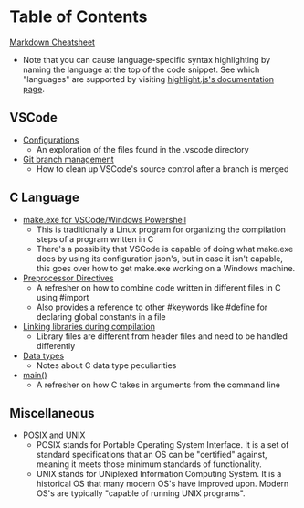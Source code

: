 # Table of Contents
[Markdown Cheatsheet](https://github.com/adam-p/markdown-here/wiki/Markdown-Cheatsheet)
* Note that you can cause language-specific syntax highlighting by naming the language at the top of the code snippet.  See which "languages" are supported by visiting [highlight.js's documentation page](https://highlightjs.readthedocs.io/en/latest/supported-languages.html).

## VSCode
* [Configurations](0000.md)
    - An exploration of the files found in the .vscode directory
* [Git branch management](0006.md)
    - How to clean up VSCode's source control after a branch is merged

## C Language
* [make.exe for VSCode/Windows Powershell](0004.md)
    - This is traditionally a Linux program for organizing the compilation steps of a program written in C
    - There's a possiblity that VSCode is capable of doing what make.exe does by using its configuration json's, but in case it isn't capable, this goes over how to get make.exe working on a Windows machine.
* [Preprocessor Directives](0001.md)
    - A refresher on how to combine code written in different files in C using #import
    - Also provides a reference to other #keywords like #define for declaring global constants in a file
* [Linking libraries during compilation](0005.md)
    - Library files are different from header files and need to be handled differently
* [Data types](0003.md)
    - Notes about C data type peculiarities
* [main()](0002.md)
    - A refresher on how C takes in arguments from the command line

## Miscellaneous
* POSIX and UNIX
    - POSIX stands for Portable Operating System Interface.  It is a set of standard specifications that an OS can be "certified" against, meaning it meets those minimum standards of functionality.
    - UNIX stands for UNiplexed Information Computing System.  It is a historical OS that many modern OS's have improved upon.  Modern OS's are typically "capable of running UNIX programs".